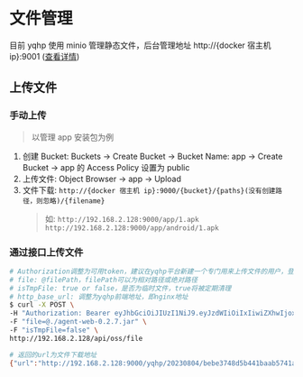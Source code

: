 # 文件管理

目前 yqhp 使用 minio 管理静态文件，后台管理地址 http://{docker 宿主机 ip}:9001 ([查看详情](/guide/deploy.html#部署服务))

## 上传文件

### 手动上传

> 以管理 app 安装包为例

1. 创建 Bucket: Buckets -> Create Bucket -> Bucket Name: app -> Create Bucket -> app 的 Access Policy 设置为 public
2. 上传文件: Object Browser -> app -> Upload
3. 文件下载: `http://{docker 宿主机 ip}:9000/{bucket}/{paths}(没有创建路径，则忽略)/{filename}`
   > 如: `http://192.168.2.128:9000/app/1.apk http://192.168.2.128:9000/app/android/1.apk`

### 通过接口上传文件

```sh
# Authorization调整为可用token，建议在yqhp平台新建一个专门用来上传文件的用户，登陆获取token
# file: @filePath，filePath可以为相对路径或绝对路径
# isTmpFile: true or false，是否为临时文件，true将被定期清理
# http_base_url: 调整为yqhp前端地址，即nginx地址
$ curl -X POST \
-H "Authorization: Bearer eyJhbGciOiJIUzI1NiJ9.eyJzdWIiOiIxIiwiZXhwIjoxNzIyNjU0MDY4fQ.RuICjSVpRdoIU5Cv42_OHudMGYwvx8OQ4TNNoN-qVDw" \
-F "file=@./agent-web-0.2.7.jar" \
-F "isTmpFile=false" \
http://192.168.2.128/api/oss/file

# 返回的url为文件下载地址
{"url":"http://192.168.2.128:9000/yqhp/20230804/bebe3748d5b441baab5741a2364673fd/agent-web-0.2.7.jar","key":"20230804/bebe3748d5b441baab5741a2364673fd/agent-web-0.2.7.jar","name":"agent-web-0.2.7.jar","size":112034}
```
